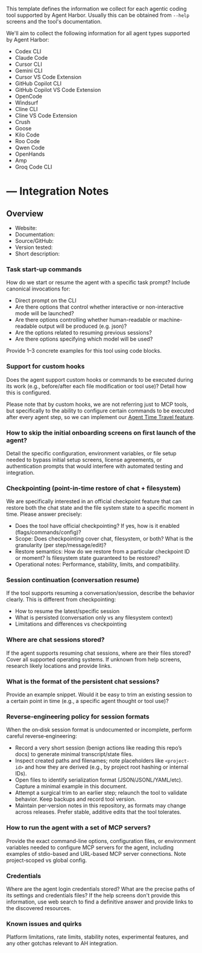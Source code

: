 This template defines the information we collect for each agentic coding tool supported by Agent Harbor. Usually this can be obtained from `--help` screens and the tool's documentation.

We'll aim to collect the following information for all agent types supported by Agent Harbor:

- Codex CLI
- Claude Code
- Cursor CLI
- Gemini CLI
- Cursor VS Code Extension
- GitHub Copilot CLI
- GitHub Copilot VS Code Extension
- OpenCode
- Windsurf
- Cline CLI
- Cline VS Code Extension
- Crush
- Goose
- Kilo Code
- Roo Code
- Qwen Code
- OpenHands
- Amp
- Groq Code CLI

# <Agent Tool> — Integration Notes

## Overview

- Website:
- Documentation:
- Source/GitHub:
- Version tested:
- Short description:

### Task start-up commands

How do we start or resume the agent with a specific task prompt? Include canonical invocations for:

- Direct prompt on the CLI
- Are there options that control whether interactive or non-interactive mode will be launched?
- Are there options controlling whether human-readable or machine-readable output will be produced (e.g. json)?
- Are the options related to resuming previous sessions?
- Are there options specifying which model will be used?

Provide 1–3 concrete examples for this tool using code blocks.

### Support for custom hooks

Does the agent support custom hooks or commands to be executed during its work (e.g., before/after each file modification or tool use)? Detail how this is configured.

Please note that by custom hooks, we are not referring just to MCP tools, but specifically to the ability to configure certain commands to be executed after every agent step, so we can implement our [Agent Time Travel feature](../Agent-Time-Travel.md).

### How to skip the initial onboarding screens on first launch of the agent?

Detail the specific configuration, environment variables, or file setup needed to bypass initial setup screens, license agreements, or authentication prompts that would interfere with automated testing and integration.

### Checkpointing (point-in-time restore of chat + filesystem)

We are specifically interested in an official checkpoint feature that can restore both the chat state and the file system state to a specific moment in time. Please answer precisely:

- Does the tool have official checkpointing? If yes, how is it enabled (flags/commands/config)?
- Scope: Does checkpointing cover chat, filesystem, or both? What is the granularity (per step/message/edit)?
- Restore semantics: How do we restore from a particular checkpoint ID or moment? Is filesystem state guaranteed to be restored?
- Operational notes: Performance, stability, limits, and compatibility.

### Session continuation (conversation resume)

If the tool supports resuming a conversation/session, describe the behavior clearly. This is different from checkpointing:

- How to resume the latest/specific session
- What is persisted (conversation only vs any filesystem context)
- Limitations and differences vs checkpointing

### Where are chat sessions stored?

If the agent supports resuming chat sessions, where are their files stored? Cover all supported operating systems. If unknown from help screens, research likely locations and provide links.

### What is the format of the persistent chat sessions?

Provide an example snippet. Would it be easy to trim an existing session to a certain point in time (e.g., a specific agent thought or tool use)?

### Reverse‑engineering policy for session formats

When the on‑disk session format is undocumented or incomplete, perform careful reverse‑engineering:

- Record a very short session (benign actions like reading this repo’s docs) to generate minimal transcript/state files.
- Inspect created paths and filenames; note placeholders like `<project-id>` and how they are derived (e.g., by project root hashing or internal IDs).
- Open files to identify serialization format (JSON/JSONL/YAML/etc). Capture a minimal example in this document.
- Attempt a surgical trim to an earlier step; relaunch the tool to validate behavior. Keep backups and record tool version.
- Maintain per‑version notes in this repository, as formats may change across releases. Prefer stable, additive edits that the tool tolerates.

### How to run the agent with a set of MCP servers?

Provide the exact command-line options, configuration files, or environment variables needed to configure MCP servers for the agent, including examples of stdio-based and URL-based MCP server connections. Note project‑scoped vs global config.

### Credentials

Where are the agent login credentials stored? What are the precise paths of its settings and credentials files? If the help screens don't provide this information, use web search to find a definitive answer and provide links to the discovered resources.

### Known issues and quirks

Platform limitations, rate limits, stability notes, experimental features, and any other gotchas relevant to AH integration.

